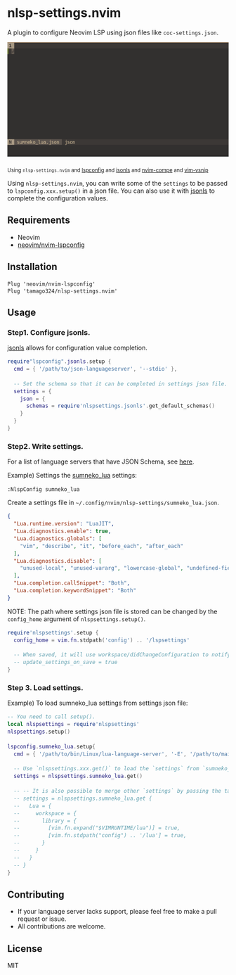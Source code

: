 # nlsp-settings.nvim

A plugin to configure Neovim LSP using json files like `coc-settings.json`.

  <img src="https://github.com/tamago324/images/blob/master/nlsp-settings.nvim/sumneko_lua_completion.gif" alt="sumneko_lua_completion.gif" width="600" style=""/>

<sub>Using `nlsp-settings.nvim` and [lspconfig](https://github.com/neovim/nvim-lspconfig/) and [jsonls](https://github.com/vscode-langservers/vscode-json-languageserver/) and [nvim-compe](https://github.com/hrsh7th/nvim-compe/) and [vim-vsnip](https://github.com/hrsh7th/vim-vsnip/)</sub>


Using `nlsp-settings.nvim`, you can write some of the `settings` to be passed to `lspconfig.xxx.setup()` in a json file.
You can also use it with [jsonls](https://github.com/vscode-langservers/vscode-json-languageserver) to complete the configuration values.



## Requirements

* Neovim
* [neovim/nvim-lspconfig](https://github.com/neovim/nvim-lspconfig/)



## Installation

```vim
Plug 'neovim/nvim-lspconfig'
Plug 'tamago324/nlsp-settings.nvim'
```


## Usage


### Step1. Configure jsonls.

[jsonls](https://github.com/vscode-langservers/vscode-json-languageserver) allows for configuration value completion.  

```lua
require"lspconfig".jsonls.setup {
  cmd = { '/path/to/json-languageserver', '--stdio' },

  -- Set the schema so that it can be completed in settings json file.
  settings = {
    json = {
      schemas = require'nlspsettings.jsonls'.get_default_schemas()
    }
  }
}
```


### Step2. Write settings.

For a list of language servers that have JSON Schema, see [here](schemas/README.md).

Example) Settings the [sumneko_lua](https://github.com/sumneko/lua-language-server) settings:

`:NlspConfig sumneko_lua`

Create a settings file in `~/.config/nvim/nlsp-settings/sumneko_lua.json`.

```json
{
  "Lua.runtime.version": "LuaJIT",
  "Lua.diagnostics.enable": true,
  "Lua.diagnostics.globals": [
    "vim", "describe", "it", "before_each", "after_each"
  ],
  "Lua.diagnostics.disable": [
    "unused-local", "unused-vararg", "lowercase-global", "undefined-field"
  ],
  "Lua.completion.callSnippet": "Both",
  "Lua.completion.keywordSnippet": "Both"
}
```

NOTE: The path where settings json file is stored can be changed by the `config_home` argument of `nlspsettings.setup()`.


```lua
require'nlspsettings'.setup {
  config_home = vim.fn.stdpath('config') .. '/lspsettings'

  -- When saved, it will use workspace/didChangeConfiguration to notify the server of the configuration.
  -- update_settings_on_save = true
}
```


### Step 3. Load settings.

Example) To load sumneko_lua settings from settings json file:

```lua
-- You need to call setup().
local nlspsettings = require'nlspsettings'
nlspsettings.setup()

lspconfig.sumneko_lua.setup{
  cmd = { '/path/to/bin/Linux/lua-language-server', '-E', '/path/to/main.lua', },

  -- Use `nlspsettings.xxx.get()` to load the `settings` from `sumneko_lua.json`
  settings = nlspsettings.sumneko_lua.get()

  -- -- It is also possible to merge other `settings` by passing the table.
  -- settings = nlspsettings.sumneko_lua.get {
  --   Lua = {
  --     workspace = {
  --       library = {
  --         [vim.fn.expand("$VIMRUNTIME/lua")] = true,
  --         [vim.fn.stdpath("config") .. '/lua'] = true,
  --       }
  --     }
  --   }
  -- }
}
```


## Contributing

* If your language server lacks support, please feel free to make a pull request or issue.
* All contributions are welcome.


## License

MIT
